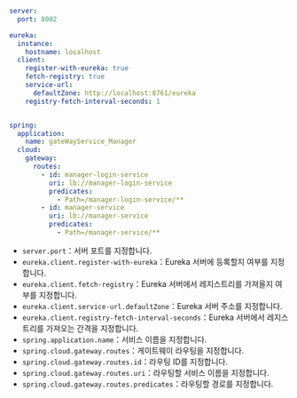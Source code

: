 ```yml
server:
  port: 8002

eureka:
  instance:
    hostname: localhost
  client:
    register-with-eureka: true
    fetch-registry: true
    service-url:
      defaultZone: http://localhost:8761/eureka
    registry-fetch-interval-seconds: 1


spring:
  application:
    name: gateWayService_Manager
  cloud:
    gateway:
      routes:
        - id: manager-login-service
          uri: lb://manager-login-service
          predicates:
            - Path=/manager-login-service/**
        - id: manager-service
          uri: lb://manager-service
          predicates:
            - Path=/manager-service/**
```

- `server.port`：서버 포트를 지정합니다.
- `eureka.client.register-with-eureka`：Eureka 서버에 등록할지 여부를 지정합니다.
- `eureka.client.fetch-registry`：Eureka 서버에서 레지스트리를 가져올지 여부를 지정합니다.
- `eureka.client.service-url.defaultZone`：Eureka 서버 주소를 지정합니다.
- `eureka.client.registry-fetch-interval-seconds`：Eureka 서버에서 레지스트리를 가져오는 간격을 지정합니다.
- `spring.application.name`：서비스 이름을 지정합니다.
- `spring.cloud.gateway.routes`：게이트웨이 라우팅을 지정합니다.
- `spring.cloud.gateway.routes.id`：라우팅 ID를 지정합니다.
- `spring.cloud.gateway.routes.uri`：라우팅할 서비스 이름을 지정합니다.
- `spring.cloud.gateway.routes.predicates`：라우팅할 경로를 지정합니다.
